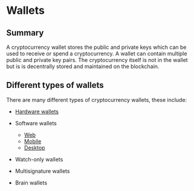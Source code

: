 # Wallets

## Summary

A cryptocurrency wallet stores the public and private keys which can be used to receive or spend a cryptocurrency. A wallet can contain multiple public and private key pairs. The cryptocurrency itself is not in the wallet but is is decentrally stored and maintained on the blockchain.

## Different types of wallets

There are many different types of cryptocurrency wallets, these include:

* [Hardware wallets](hardware.md)
      
* Software wallets
  * [Web](web.md)
  * [Mobile](mobile.md)
  * [Desktop](desktop.md)
* Watch-only wallets
* Multisignature wallets
* Brain wallets

